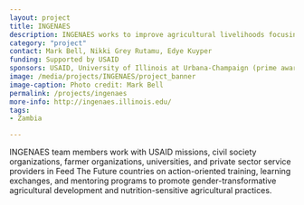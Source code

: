 ```yaml
---
layout: project
title: INGENAES
description: INGENAES works to improve agricultural livelihoods focusing on strengthening extension and advisory services to empower and engage smallholder farmers, male and female.
category: "project"
contact: Mark Bell, Nikki Grey Rutamu, Edye Kuyper
funding: Supported by USAID
sponsors: USAID, University of Illinois at Urbana-Champaign (prime awardee), University of Florida, UC Davis, Cultural Practice, LLC
image: /media/projects/INGENAES/project_banner
image-caption: Photo credit: Mark Bell
permalink: /projects/ingenaes
more-info: http://ingenaes.illinois.edu/
tags:
- Zambia

---
```

INGENAES team members work with USAID missions, civil society organizations, farmer organizations, universities, and private sector service providers in Feed The Future countries on action-oriented training, learning exchanges, and mentoring programs to promote gender-transformative agricultural development and nutrition-sensitive agricultural practices.

